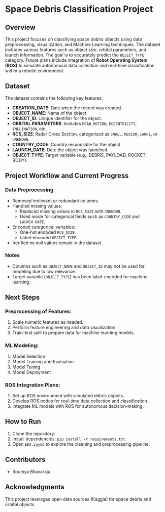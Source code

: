 # Space Debris Classification Project

## Overview
This project focuses on classifying space debris objects using data preprocessing, visualization, and Machine Learning techniques. The dataset includes various features such as object size, orbital parameters, and launch information. The goal is to accurately predict the `OBJECT_TYPE` category. Future plans include integration of **Robot Operating System (ROS)** to simulate autonomous data collection and real-time classification within a robotic environment.

## Dataset
The dataset contains the following key features:
- **CREATION_DATE**: Date when the record was created.
- **OBJECT_NAME**: Name of the object.
- **OBJECT_ID**: Unique identifier for the object.
- **ORBITAL PARAMETERS**: Includes `MEAN_MOTION`, `ECCENTRICITY`, `INCLINATION`, etc.
- **RCS_SIZE**: Radar Cross Section, categorized as `SMALL`, `MEDIUM`, `LARGE`, or `UNKNOWN`.
- **COUNTRY_CODE**: Country responsible for the object.
- **LAUNCH_DATE**: Date the object was launched.
- **OBJECT_TYPE**: Target variable (e.g., DEBRIS, PAYLOAD, ROCKET BODY).

## Project Workflow and Current Progress
### Data Preprocessing
- Removed irrelevant or redundant columns.
- Handled missing values:
  - Replaced missing values in `RCS_SIZE` with `UNKNOWN`.
  - Used mode for categorical fields such as `COUNTRY_CODE` and `LAUNCH_DATE`.
- Encoded categorical variables:
  - One-hot encoded `RCS_SIZE`.
  - Label-encoded `OBJECT_TYPE`.
- Verified no null values remain in the dataset.

### Notes
- Columns such as `OBJECT_NAME` and `OBJECT_ID` may not be used for modeling due to low relevance.
- Target variable (`OBJECT_TYPE`) has been label-encoded for machine learning.

## Next Steps
### Preprocessing of Features:
1. Scale numeric features as needed.
2. Perform feature engineering and data visualization.
3. Train-test split to prepare data for machine learning models.

### ML Modeling:
1. Model Selection
2. Model Training and Evaluation
3. Model Tuning
4. Model Deployment

### ROS Integration Plans:
1. Set up ROS environment with simulated debris objects.
2. Develop ROS nodes for real-time data collection and classification.
3. Integrate ML models with ROS for autonomous decision-making.

## How to Run
1. Clone the repository.
2. Install dependencies: `pip install -r requirements.txt`.
4. Open `EDA.ipynb` to explore the cleaning and preprocessing pipeline.

## Contributors
- Soumya Bhavaraju

## Acknowledgments
This project leverages open data sources (Kaggle) for space debris and orbital objects.
